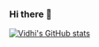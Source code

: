 ### Hi there 👋

<!--
**vidhi499/vidhi499** is a ✨ _special_ ✨ repository because its `README.md` (this file) appears on your GitHub profile.

Here are some ideas to get you started:
- 🌱 I’m currently learning ...
- 👯 I’m looking to collaborate on ...
- 🤔 I’m looking for help with ...
- 💬 Ask me about ...
- 📫 How to reach me: ...
- 😄 Pronouns: ...
- ⚡ Fun fact: ...
- 🔭 I’m currently working at GeekyAnts[https://geekyants.com/] building NativeBase.
-->


[![Vidhi's GitHub stats](https://github-readme-stats.vercel.app/api?username=vidhi499)](https://github.com/vidhi499/github-readme-stats&show_icons=true)
